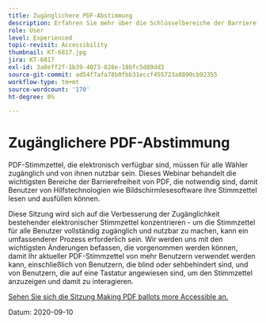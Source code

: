 ```yaml
---
title: Zugänglichere PDF-Abstimmung
description: Erfahren Sie mehr über die Schlüsselbereiche der Barrierefreiheit von PDF, die erforderlich sind, damit Benutzer von Hilfstechnologien wie Bildschirmlesesoftware ihre Stimmzettel lesen und ausfüllen können
role: User
level: Experienced
topic-revisit: Accessibility
thumbnail: KT-6817.jpg
jira: KT-6817
exl-id: 3a8eff2f-1b39-4073-828e-18bfc5d89dd3
source-git-commit: ad54f7afa78b0fbb31eccf455723a8890cb92355
workflow-type: tm+mt
source-wordcount: '170'
ht-degree: 0%

---
```


# Zugänglichere PDF-Abstimmung

PDF-Stimmzettel, die elektronisch verfügbar sind, müssen für alle Wähler zugänglich und von ihnen nutzbar sein. Dieses Webinar behandelt die wichtigsten Bereiche der Barrierefreiheit von PDF, die notwendig sind, damit Benutzer von Hilfstechnologien wie Bildschirmlesesoftware ihre Stimmzettel lesen und ausfüllen können.

Diese Sitzung wird sich auf die Verbesserung der Zugänglichkeit bestehender elektronischer Stimmzettel konzentrieren - um die Stimmzettel für alle Benutzer vollständig zugänglich und nutzbar zu machen, kann ein umfassenderer Prozess erforderlich sein. Wir werden uns mit den wichtigsten Änderungen befassen, die vorgenommen werden können, damit Ihr aktueller PDF-Stimmzettel von mehr Benutzern verwendet werden kann, einschließlich von Benutzern, die blind oder sehbehindert sind, und von Benutzern, die auf eine Tastatur angewiesen sind, um den Stimmzettel anzuzeigen und damit zu interagieren.

[Sehen Sie sich die Sitzung Making PDF ballots more Accessible an.](https://event.on24.com/wcc/r/2620020/599427B9BC7DA6BB34A4D46EB0EB1F63)

Datum: 2020-09-10